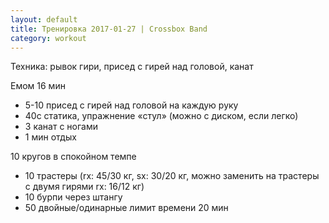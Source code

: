 ```yaml
---
layout: default
title: Тренировка 2017-01-27 | Crossbox Band
category: workout
---
```


Техника: рывок гири, присед с гирей над головой, канат

Емом 16 мин
- 5-10 присед с гирей над головой на каждую руку
- 40с статика, упражнение «стул» (можно с диском, если легко)
- 3 канат с ногами 
- 1 мин отдых

10 кругов в спокойном темпе
- 10 трастеры (rx: 45/30 кг, sx: 30/20 кг, можно заменить на трастеры с двумя гирями rx: 16/12 кг)
- 10 бурпи через штангу
- 50 двойные/одинарные
лимит времени 20 мин